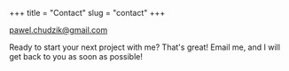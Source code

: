 +++ title = "Contact"
slug = "contact"
+++

pawel.chudzik@gmail.com

Ready to start your next project with me? That's great! 
Email me, and I will get back to you as soon as possible!
